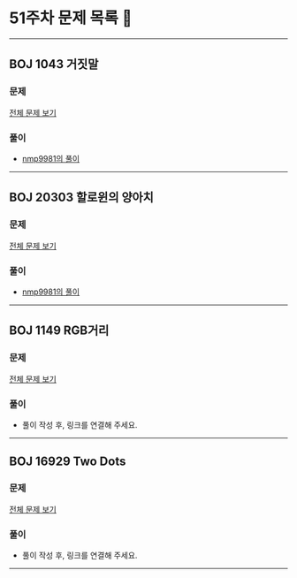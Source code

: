 # 51주차 문제 목록 📝
___
## BOJ 1043 거짓말
### 문제
[전체 문제 보기](https://www.acmicpc.net/problem/1043)

### 풀이
- [nmp9981의 풀이](https://blog.naver.com/tybnasgo/222928676697)
___

## BOJ 20303 할로윈의 양아치
### 문제
[전체 문제 보기](https://www.acmicpc.net/problem/20303)

### 풀이
- [nmp9981의 풀이](https://blog.naver.com/tybnasgo/222930346329)
___
## BOJ 1149 RGB거리
### 문제
[전체 문제 보기](https://www.acmicpc.net/problem/1149)

### 풀이
- 풀이 작성 후, 링크를 연결해 주세요.
___
## BOJ 16929 Two Dots
### 문제
[전체 문제 보기](https://www.acmicpc.net/problem/16929)

### 풀이
- 풀이 작성 후, 링크를 연결해 주세요.
___
